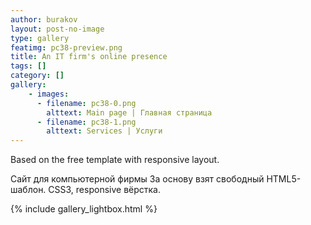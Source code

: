 ```yaml
---
author: burakov
layout: post-no-image
type: gallery
featimg: pc38-preview.png
title: An IT firm's online presence
tags: []
category: []
gallery:
    - images:
      - filename: pc38-0.png
        alttext: Main page | Главная страница
      - filename: pc38-1.png
        alttext: Services | Услуги
---
```


Based on the free template with responsive layout.
<!--more-->

Сайт для компьютерной фирмы
За основу взят свободный HTML5-шаблон. CSS3, responsive вёрстка.

{% include gallery_lightbox.html %}
